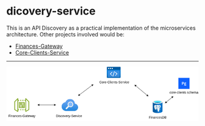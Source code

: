 # dicovery-service

This is an API Discovery as a practical implementation of the microservices architecture. Other projects involved would be:


- [Finances-Gateway](https://github.com/matheus-nicolau/finances-gateway) <br>
- [Core-Clients-Service](https://github.com/matheus-nicolau/core-clients-service) <br>
---
![diagram image](./src/main/resources/finances-diagram.png)